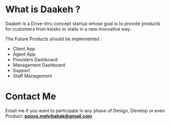 # What is Daakeh ?
Daakeh is a Drive-thru concept startup whose goal is to provide products for customers from kiosks or stalls in a new innovative way.

The Future Products should be implemented  : 
* Client App
* Agent App
* Providers Dashboard
* Management Dashboard
* Support
* Staff Management



# Contact Me
Email me if you want to participate in any phase of Design, Develop or even Product.
**pouya.mehrbabak@gmail.com**
